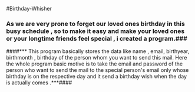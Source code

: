 #Birthday-Whisher
### As we are very prone to forget our loved ones birthday in this busy schedule , so to make it easy and make your loved ones or your longtime friends feel special , i created a program.###
####*** This program basically stores the data like name , email, birthyear, birthmonth , birthday of the person whom you want to send this mail. 
 Here the whole program basic motive is to take the email and password of the person who want to send the mail to the special person's email only whose birthday is on the respective day and it send a birthday wish when the day is actually comes .***####


